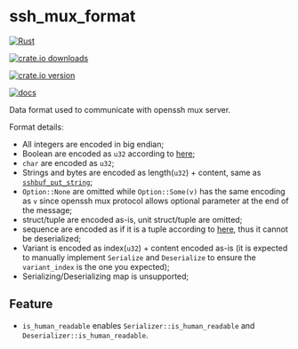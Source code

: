 # ssh_mux_format

[![Rust](https://github.com/openssh-rust/ssh_format/actions/workflows/rust.yml/badge.svg)](https://github.com/openssh-rust/ssh_format/actions/workflows/rust.yml)

[![crate.io downloads](https://img.shields.io/crates/d/ssh_format)](https://crates.io/crates/ssh_format)

[![crate.io version](https://img.shields.io/crates/v/ssh_format)](https://crates.io/crates/ssh_format)

[![docs](https://docs.rs/ssh_format/badge.svg)](https://docs.rs/ssh_format)

Data format used to communicate with openssh mux server.

Format details:
 - All integers are encoded in big endian;
 - Boolean are encoded as `u32` according to [here][1];
 - `char` are encoded as `u32`;
 - Strings and bytes are encoded as length(`u32`) + content, same as [`sshbuf_put_string`];
 - `Option::None` are omitted while `Option::Some(v)` has the same encoding as `v` since
   openssh mux protocol allows optional parameter at the end of the message;
 - struct/tuple are encoded as-is, unit struct/tuple are omitted;
 - sequence are encoded as if it is a tuple according to [here][0], thus it cannot be
   deserialized;
 - Variant is encoded as index(`u32`) + content encoded as-is (it is expected to manually
   implement `Serialize` and `Deserialize` to ensure the `variant_index` is the one
   you expected);
 - Serializing/Deserializing map is unsupported;

[`sshbuf_put_string`]: https://github.com/openssh/openssh-portable/blob/2dc328023f60212cd29504fc05d849133ae47355/sshbuf-getput-basic.c#L514
[0]: https://github.com/openssh/openssh-portable/blob/19b3d846f06697c85957ab79a63454f57f8e22d6/mux.c#L1906
[1]: https://github.com/openssh/openssh-portable/blob/19b3d846f06697c85957ab79a63454f57f8e22d6/mux.c#L1897

## Feature
 - `is_human_readable` enables `Serializer::is_human_readable` and
   `Deserializer::is_human_readable`.

